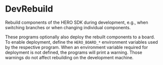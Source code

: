 # DevRebuild

Rebuild components of the HERO SDK during development, e.g., when switching
branches or when changing individual components.

These programs optionally also deploy the rebuilt components to a board.  To
enable deployment, define the `HERO_BOARD_*` environment variables used by the
respective program.  When an environment variable required for deployment is not
defined, the programs will print a warning.  Those warnings do not affect
rebuilding on the development machine.
